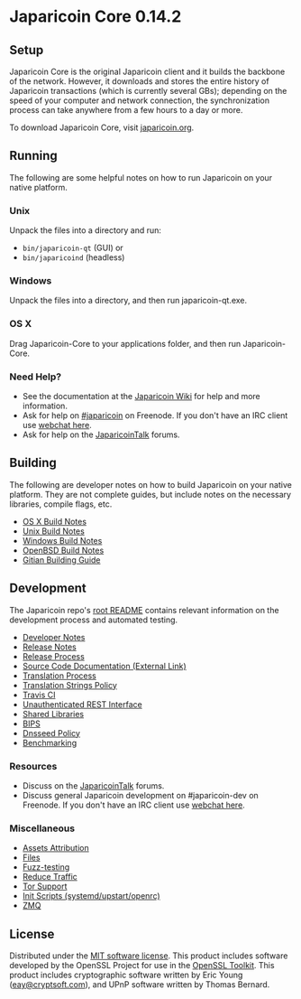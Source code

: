 Japaricoin Core 0.14.2
=====================

Setup
---------------------
Japaricoin Core is the original Japaricoin client and it builds the backbone of the network. However, it downloads and stores the entire history of Japaricoin transactions (which is currently several GBs); depending on the speed of your computer and network connection, the synchronization process can take anywhere from a few hours to a day or more.

To download Japaricoin Core, visit [japaricoin.org](https://japaricoin.org).

Running
---------------------
The following are some helpful notes on how to run Japaricoin on your native platform.

### Unix

Unpack the files into a directory and run:

- `bin/japaricoin-qt` (GUI) or
- `bin/japaricoind` (headless)

### Windows

Unpack the files into a directory, and then run japaricoin-qt.exe.

### OS X

Drag Japaricoin-Core to your applications folder, and then run Japaricoin-Core.

### Need Help?

* See the documentation at the [Japaricoin Wiki](https://wiki.japaricoin.org/)
for help and more information.
* Ask for help on [#japaricoin](http://webchat.freenode.net?channels=japaricoin) on Freenode. If you don't have an IRC client use [webchat here](http://webchat.freenode.net?channels=japaricoin).
* Ask for help on the [JaparicoinTalk](https://japaricointalk.io/) forums.

Building
---------------------
The following are developer notes on how to build Japaricoin on your native platform. They are not complete guides, but include notes on the necessary libraries, compile flags, etc.

- [OS X Build Notes](build-osx.md)
- [Unix Build Notes](build-unix.md)
- [Windows Build Notes](build-windows.md)
- [OpenBSD Build Notes](build-openbsd.md)
- [Gitian Building Guide](gitian-building.md)

Development
---------------------
The Japaricoin repo's [root README](/README.md) contains relevant information on the development process and automated testing.

- [Developer Notes](developer-notes.md)
- [Release Notes](release-notes.md)
- [Release Process](release-process.md)
- [Source Code Documentation (External Link)](https://dev.visucore.com/japaricoin/doxygen/)
- [Translation Process](translation_process.md)
- [Translation Strings Policy](translation_strings_policy.md)
- [Travis CI](travis-ci.md)
- [Unauthenticated REST Interface](REST-interface.md)
- [Shared Libraries](shared-libraries.md)
- [BIPS](bips.md)
- [Dnsseed Policy](dnsseed-policy.md)
- [Benchmarking](benchmarking.md)

### Resources
* Discuss on the [JaparicoinTalk](https://japaricointalk.io/) forums.
* Discuss general Japaricoin development on #japaricoin-dev on Freenode. If you don't have an IRC client use [webchat here](http://webchat.freenode.net/?channels=japaricoin-dev).

### Miscellaneous
- [Assets Attribution](assets-attribution.md)
- [Files](files.md)
- [Fuzz-testing](fuzzing.md)
- [Reduce Traffic](reduce-traffic.md)
- [Tor Support](tor.md)
- [Init Scripts (systemd/upstart/openrc)](init.md)
- [ZMQ](zmq.md)

License
---------------------
Distributed under the [MIT software license](/COPYING).
This product includes software developed by the OpenSSL Project for use in the [OpenSSL Toolkit](https://www.openssl.org/). This product includes
cryptographic software written by Eric Young ([eay@cryptsoft.com](mailto:eay@cryptsoft.com)), and UPnP software written by Thomas Bernard.
